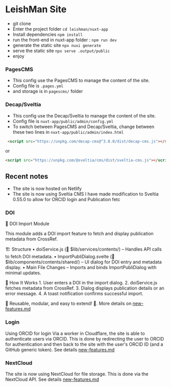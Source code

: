 # LeishMan Site
- git clone
- Enter the project folder `cd leishman/nuxt-app`
- Install dependencies `npm install`
- run the front-end in nuxt-app folder : `npm run dev`
- generate the static site `npx nuxi generate`
- serve the static site `npx serve .output/public     `
- enjoy


### PagesCMS
- This config use the PagesCMS to manage the content of the site.
- Config file is `.pages.yml`
- and storage is in `pagescms/` folder

### Decap/Sveltia
- This config use the Decap/Sveltia to manage the content of the site.
- Config file is `nuxt-app/public/admin/config.yml`
- To switch between PagesCMS and Decap/Sveltia, change between these two lines in `nuxt-app/public/admin/index.html`
```html
 <script src="https://unpkg.com/decap-cms@^3.0.0/dist/decap-cms.js"></script> 
 ```
 or 
 ```html
 <script src="https://unpkg.com/@sveltia/cms/dist/sveltia-cms.js"></script>
```

## Recent notes
- The site is now hosted on Netlify
- The site is now using Sveltia CMS
I have made modification to Sveltia 0.55.0 to allow for ORCID login and Publication fetc

### DOI
📖 DOI Import Module

This module adds a DOI import feature to fetch and display publication metadata from CrossRef.

🏗 Structure
	•	doiService.js (📍 $lib/services/contents/) – Handles API calls to fetch DOI metadata.
	•	ImportPubliDialog.svelte (📍 $lib/components/contents/shared/) – UI dialog for DOI entry and metadata display.
	•	Main File Changes – Imports and binds ImportPubliDialog with minimal updates.

🚀 How It Works
	1.	User enters a DOI in the import dialog.
	2.	doiService.js fetches metadata from CrossRef.
	3.	Dialog displays publication details or an error message.
	4.	A toast notification confirms successful import.

🔗 Reusable, modular, and easy to extend! 🎯. More details on [new-features.md](new-features.md)

### Login
Using ORCID for login
Via a worker in Cloudflare, the site is able to authenticate users via ORCID. This is done by redirecting the user to ORCID for authentication and then back to the site with the user's ORCID ID (and a GitHub generic token). 
See details [new-features.md](new-features.md#login)

### NextCloud
The site is now using NextCloud for file storage. This is done via the NextCloud API.
See details [new-features.md](new-features.md#nextcloud)